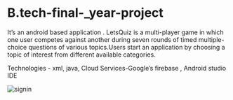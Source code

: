 # B.tech-final-_year-project

It’s an android based application . LetsQuiz is a multi-player game in which one user competes
against another during seven rounds of timed multiple-choice questions of various topics.Users
start an application by choosing a topic of interest from different available categories.

Technologies -
xml, java, Cloud Services-Google’s firebase , Android studio IDE

![signin](https://user-images.githubusercontent.com/28762224/29065776-b1c8fb3a-7c1c-11e7-817c-fba21f30a477.png)

